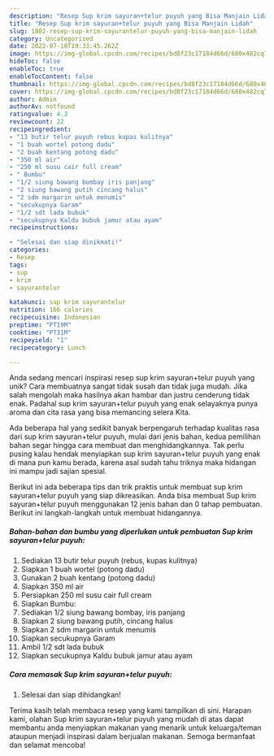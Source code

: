 ```yaml
---
description: "Resep Sup krim sayuran+telur puyuh yang Bisa Manjain Lidah"
title: "Resep Sup krim sayuran+telur puyuh yang Bisa Manjain Lidah"
slug: 1802-resep-sup-krim-sayurantelur-puyuh-yang-bisa-manjain-lidah
category: Uncategorized
date: 2022-07-10T19:33:45.262Z
image: https://img-global.cpcdn.com/recipes/bd8f23c17184d66d/680x482cq70/sup-krim-sayurantelur-puyuh-foto-resep-utama.jpg
hideToc: false
enableToc: true
enableTocContent: false
thumbnail: https://img-global.cpcdn.com/recipes/bd8f23c17184d66d/680x482cq70/sup-krim-sayurantelur-puyuh-foto-resep-utama.jpg
cover: https://img-global.cpcdn.com/recipes/bd8f23c17184d66d/680x482cq70/sup-krim-sayurantelur-puyuh-foto-resep-utama.jpg
author: Admin
authorAv: notfound
ratingvalue: 4.3
reviewcount: 22
recipeingredient:
- "13 butir telur puyuh rebus kupas kulitnya"
- "1 buah wortel potong dadu"
- "2 buah kentang potong dadu"
- "350 ml air"
- "250 ml susu cair full cream"
- " Bumbu"
- "1/2 siung bawang bombay iris panjang"
- "2 siung bawang putih cincang halus"
- "2 sdm margarin untuk menumis"
- "secukupnya Garam"
- "1/2 sdt lada bubuk"
- "secukupnya Kaldu bubuk jamur atau ayam"
recipeinstructions:

- "Selesai dan siap dinikmati!"
categories:
- Resep
tags:
- sup
- krim
- sayurantelur

katakunci: sup krim sayurantelur 
nutrition: 166 calories
recipecuisine: Indonesian
preptime: "PT19M"
cooktime: "PT31M"
recipeyield: "1"
recipecategory: Lunch

---
```





Anda sedang mencari inspirasi resep sup krim sayuran+telur puyuh yang unik? Cara membuatnya sangat tidak susah dan tidak juga mudah. Jika salah mengolah maka hasilnya akan hambar dan justru cenderung tidak enak. Padahal sup krim sayuran+telur puyuh yang enak selayaknya punya aroma dan cita rasa yang bisa memancing selera Kita.







Ada beberapa hal yang sedikit banyak berpengaruh terhadap kualitas rasa dari sup krim sayuran+telur puyuh, mulai dari jenis bahan, kedua pemilihan bahan segar hingga cara membuat dan menghidangkannya. Tak perlu pusing kalau hendak menyiapkan sup krim sayuran+telur puyuh yang enak di mana pun kamu berada, karena asal sudah tahu triknya maka hidangan ini mampu jadi sajian spesial.






Berikut ini ada beberapa tips dan trik praktis untuk membuat sup krim sayuran+telur puyuh yang siap dikreasikan. Anda bisa membuat Sup krim sayuran+telur puyuh menggunakan 12 jenis bahan dan 0 tahap pembuatan. Berikut ini langkah-langkah untuk membuat hidangannya.

<!--inarticleads1-->

##### Bahan-bahan dan bumbu yang diperlukan untuk pembuatan Sup krim sayuran+telur puyuh:

1. Sediakan 13 butir telur puyuh (rebus, kupas kulitnya)
1. Siapkan 1 buah wortel (potong dadu)
1. Gunakan 2 buah kentang (potong dadu)
1. Siapkan 350 ml air
1. Persiapkan 250 ml susu cair full cream
1. Siapkan  Bumbu:
1. Sediakan 1/2 siung bawang bombay, iris panjang
1. Siapkan 2 siung bawang putih, cincang halus
1. Siapkan 2 sdm margarin untuk menumis
1. Siapkan secukupnya Garam
1. Ambil 1/2 sdt lada bubuk
1. Siapkan secukupnya Kaldu bubuk jamur atau ayam




<!--inarticleads2-->

##### Cara memasak Sup krim sayuran+telur puyuh:


1. Selesai dan siap dihidangkan!



Terima kasih telah membaca resep yang kami tampilkan di sini. Harapan kami, olahan Sup krim sayuran+telur puyuh yang mudah di atas dapat membantu anda menyiapkan makanan yang menarik untuk keluarga/teman ataupun menjadi inspirasi dalam berjualan makanan. Semoga bermanfaat dan selamat mencoba!
